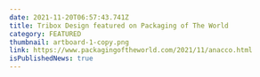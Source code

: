 ```yaml
---
date: 2021-11-20T06:57:43.741Z
title: Tribox Design featured on Packaging of The World
category: FEATURED
thumbnail: artboard-1-copy.png
link: https://www.packagingoftheworld.com/2021/11/anacco.html
isPublishedNews: true
---
```

